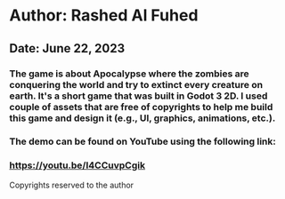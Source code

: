 # Author: Rashed Al Fuhed
## Date: June 22, 2023

### The game is about Apocalypse where the zombies are conquering the world and try to extinct every creature on earth. It's a short game that was built in Godot 3 2D. I used couple of assets that are free of copyrights to help me build this game and design it (e.g., UI, graphics, animations, etc.).

### The demo can be found on YouTube using the following link: 

### https://youtu.be/I4CCuvpCgik



Copyrights reserved to the author
